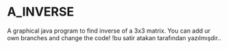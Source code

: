 # A_INVERSE
A graphical java program to find inverse of a 3x3 matrix.
You can add ur own branches and change the code!
!bu satir atakan tarafından yazılmışdir..

